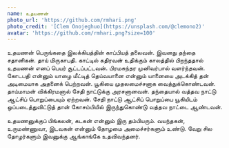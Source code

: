 ```yaml
---
name: உதயணன்
photo_url: 'https://github.com/rmhari.png'
photo_credit: '[Clem Onojeghuo](https://unsplash.com/@clemono2)'
avatar: 'https://github.com/rmhari.png?size=100'
---
```

உதயணன் பெருங்கதை இலக்கியத்தின் காப்பியத் தலைவன். இவனது தந்தை சதானிகன். தாய் மிருகாபதி. காட்டில் கதிரவன் உதிக்கும் காலத்தில் பிறந்ததால் உதயணன் எனப் பெயர் சூட்டப்பட்டவன். பிரமசுந்தர முனிவர்பால் வளர்ந்தவன். கோடபதி என்னும் யாழை மீட்டித் தெய்வயானை என்னும் யானையை அடக்கித் தன் அடிமையாக அதனைக் பெற்றவன். யூகியை முதலமைச்சனாக வைத்துக்கொண்டவன். தாய்மாமன் விக்கிரமனால் சேதி நாட்டுக்கு அரசனானவன். தந்தையால் வத்தவ நாட்டு ஆட்சிப் பொறுப்பையும் ஏற்றவன். சேதி நாட்டு ஆட்சிப் பொறுப்பை யூகியிடம் ஒப்படைத்துவிட்டுத் தான் கோசம்பியில் இருந்துகொண்டு வத்தவ நாட்டை ஆண்டவன்.

உதயணனுக்குப் பிங்கலன், கடகன் என்னும் இரு தம்பியரும். வயந்தகன், உருமண்ணுவா, இடவகன் என்னும் தோழமை அமைச்சர்களும் உண்டு. வேறு சில தோழர்களும் இவனுக்கு ஆங்காங்கே உதவிவந்தனர்.
